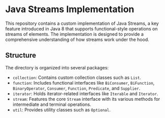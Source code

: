 # Java Streams Implementation

This repository contains a custom implementation of Java Streams, a key feature introduced in Java 8 that supports functional-style operations on streams of elements. The implementation is designed to provide a comprehensive understanding of how streams work under the hood.

## Structure

The directory is organized into several packages:

- `collection`: Contains custom collection classes such as `List`.
- `function`: Includes functional interfaces like `BiConsumer`, `BiFunction`, `BinaryOperator`, `Consumer`, `Function`, `Predicate`, and `Supplier`.
- `iterator`: Holds iterator-related interfaces like `Iterable` and `Iterator`.
- `stream`: Features the core `Stream` interface with its various methods for intermediate and terminal operations.
- `util`: Provides utility classes such as `Optional`.
